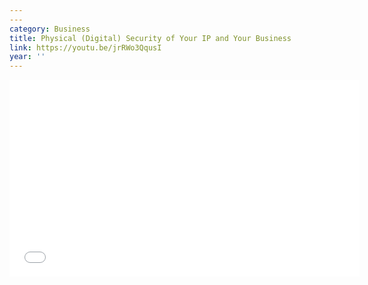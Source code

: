 ```yaml
---
---
category: Business
title: Physical (Digital) Security of Your IP and Your Business
link: https://youtu.be/jrRWo3QqusI
year: ''
---
```

<iframe width="560" height="315" src="{{ page.link }}" frameborder="0" allowfullscreen></iframe>
